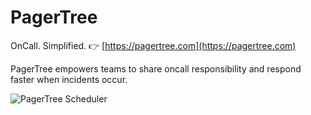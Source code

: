 # PagerTree

OnCall. Simplified. 👉 [https://pagertree.com](https://pagertree.com)

PagerTree empowers teams to share oncall responsibility and respond faster when incidents occur.

![PagerTree Scheduler](https://pagertree.com/lib_yteZXpJQdUuJWoOB/obrok65dzzoxt51r.svg)
